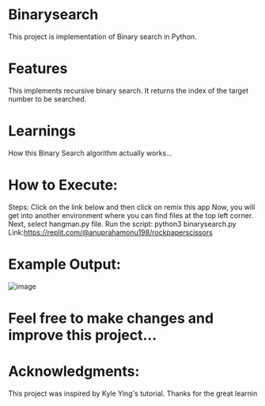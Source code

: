 # Binarysearch
This project is implementation of Binary search in Python.

# Features
This implements recursive binary search.
It returns the index of the target number to be searched.

# Learnings
How this Binary Search algorithm actually works...

# How to Execute:
Steps:
Click on the link below and then click on remix this app Now, you will get into another environment where you can find files at the top left corner. Next, select hangman.py file. Run the script: python3 binarysearch.py
Link:https://replit.com/@anuprahamonu198/rockpaperscissors

# Example Output:
![image](https://github.com/user-attachments/assets/b8da43d9-f72f-4630-be91-33bc9597538e)

# Feel free to make changes and improve this project...

# Acknowledgments:
This project was inspired by Kyle Ying's tutorial. Thanks for the great learnin


